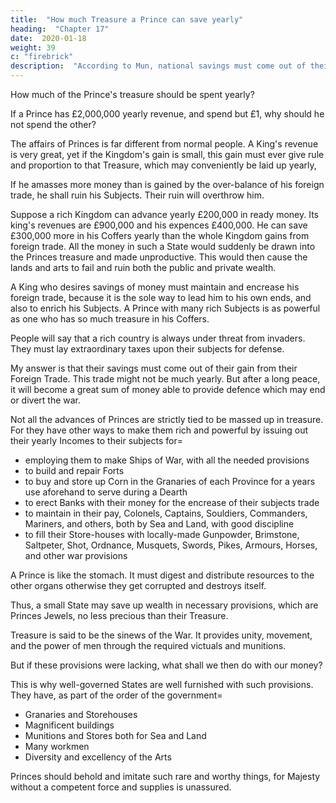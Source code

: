 ```yaml
---
title:  "How much Treasure a Prince can save yearly"
heading:  "Chapter 17"
date:  2020-01-18
weight: 39
c: "firebrick"
description:  "According to Mun, national savings must come out of their gain from their Foreign Trade surplus"
---
```



<!-- Thus far we have shewed the ordinary and extraordinary incomes of Princes, the conveniency thereof, and to whom only it doth necessarily and justly belong, to take the extraordinary contributions of their Subjects. -->

How much of the Prince's treasure should be spent yearly?

If a Prince has £2,000,000 yearly revenue, and spend but £1, why should he not spend the other?

The affairs of Princes is far different from normal people. A King's revenue is very great, yet if the Kingdom's gain is small, this gain must ever give rule and proportion to that Treasure, which may conveniently be laid up yearly, 

If he amasses more money than is gained by the over-balance of his foreign trade, he shall ruin his Subjects. Their ruin will overthrow him.

Suppose a rich Kingdom can advance yearly £200,000 in ready money. Its king's revenues are £900,000 and his expences £400,000. He can save £300,000 more in his Coffers yearly than the whole Kingdom gains from foreign trade. All the money in such a State would suddenly be drawn into the Princes treasure and made unproductive. This would then cause the lands and arts to fail and ruin both the public and private wealth.

A King who desires savings of money must maintain and encrease his foreign trade, because it is the sole way to lead him to his own ends, and also to enrich his Subjects. A Prince with many rich Subjects is as powerful as one who has so much treasure in his Coffers.

People will say that a rich country is always under threat from invaders. They must lay extraordinary taxes upon their subjects for defense.
<!-- et have they no such great trade with Strangers, as that the overbalance or gain of the same may suffice to lay up the one half of that which they advance yearly, besides their own expences. -->

My answer is that their savings must come out of their gain from their Foreign Trade. This trade might not be much yearly. But after a long peace, it will become a great sum of money able to provide defence which may end or divert the war. 

Not all the advances of Princes are strictly tied to be massed up in treasure. For they have other ways to make them rich and powerful by issuing out their yearly Incomes to their subjects for= 
- employing them to make Ships of War, with all the needed provisions
- to build and repair Forts
- to buy and store up Corn in the Granaries of each Province for a years use aforehand to serve during a Dearth
- to erect Banks with their money for the encrease of their subjects trade
- to maintain in their pay, Colonels, Captains, Souldiers, Commanders, Mariners, and others, both by Sea and Land, with good discipline
- to fill their Store-houses with locally-made Gunpowder, Brimstone, Saltpeter, Shot, Ordnance, Musquets, Swords, Pikes, Armours, Horses, and other war provisions

A Prince is like the stomach. It must digest and distribute resources to the other organs otherwise they get corrupted and destroys itself.

Thus, a small State may save up wealth in necessary provisions, which are Princes Jewels, no less precious than their Treasure.

<!-- , for in time of need they are ready, and cannot otherwise be had (in some places) on the suddain, whereby a State may be lost, whilest Munition is in providing=  so that we may account that Prince as poor who can have no wares to buy at his need, as he that hath no money to buy wares; -->

Treasure is said to be the sinews of the War. It provides unity, movement, and the power of men through the required victuals and munitions.

But if these provisions were lacking, what shall we then do with our money? 

This is why well-governed States are well furnished with such provisions. They have, as part of the order of the government= 
- Granaries and Storehouses
- <!-- with that famous Arsenal of the Venetians, are to be admired for --> Magnificent buildings
- Munitions and Stores both for Sea and Land
- Many workmen
- Diversity and excellency of the Arts 

Princes should behold and imitate such rare and worthy things, for Majesty without a competent force and supplies is unassured.
